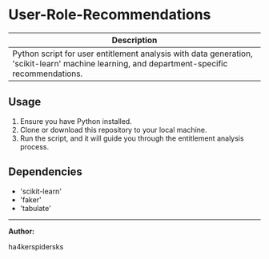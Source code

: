 # User-Role-Recommendations

| Description                                               |
| --------------------------------------------------------- |
| Python script for user entitlement analysis with data generation, 'scikit-learn' machine learning, and department-specific recommendations. |

## Usage

1. Ensure you have Python installed.
2. Clone or download this repository to your local machine.
3. Run the script, and it will guide you through the entitlement analysis process.

## Dependencies

- 'scikit-learn'
- 'faker'
- 'tabulate'

---

**Author:**

ha4kerspidersks
